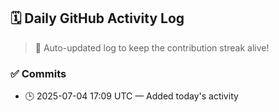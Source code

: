 ## 🗓️ Daily GitHub Activity Log

> 🤖 Auto-updated log to keep the contribution streak alive!

### ✅ Commits

- 🕒 2025-07-04 17:09 UTC — Added today's activity

